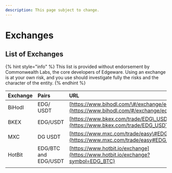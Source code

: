 ```yaml
---
description: This page subject to change.
---
```


# Exchanges

## List of Exchanges

{% hint style="info" %}
This list is provided without endorsement by Commonwealth Labs, the core developers of Edgeware. Using an exchange is at your own risk, and you use should investigate fully the risks and the character of the entity.
{% endhint %}

| Exchange | Pairs | URL |
| :--- | :--- | :--- |
| BiHodl | EDG/ USDT | [https://www.bihodl.com/\#/exchange/edg\_usdt](https://www.bihodl.com/#/exchange/edg_usdt) |
| BKEX | EDG/USDT | [https://www.bkex.com/trade/EDG\_USDT](https://www.bkex.com/trade/EDG_USDT) |
| MXC | DG USDT | [https://www.mxc.com/trade/easy\#EDG\_USDT](https://www.mxc.com/trade/easy#EDG_USDT) |
| HotBit | EDG/BTC and EDG/USDT | [https://www.hotbit.io/exchange](https://www.hotbit.io/exchange?symbol=EDG_BTC) |
|  |  |  |

